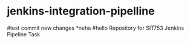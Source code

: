 # jenkins-integration-pipelline
#test commit new changes *neha
#hello
Repository for SIT753 Jenkins Pipeline Task
